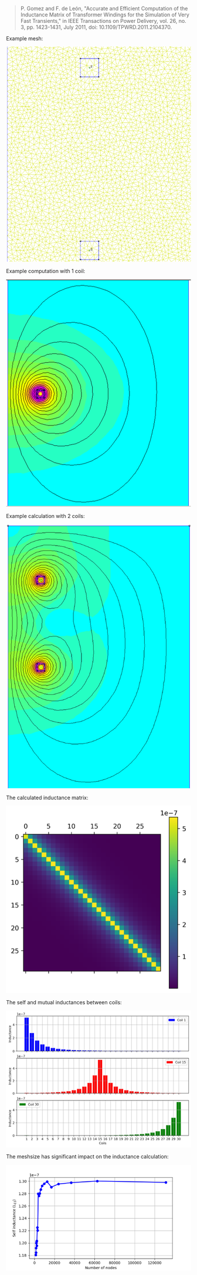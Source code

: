 > P. Gomez and F. de León, "Accurate and Efficient Computation of the Inductance Matrix of Transformer Windings for the Simulation of Very Fast Transients," in IEEE Transactions on Power Delivery, vol. 26, no. 3, pp. 1423-1431, July 2011, doi: 10.1109/TPWRD.2011.2104370.

Example mesh:

![](media/2coils_mesh.png)

Example computation with 1 coil:

![](media/1coil_results.png)

Example calculation with 2 coils:

![](media/2coils_results.png)

The calculated inductance matrix:

![](media/inductance_matrix.png)

The self and mutual inductances between coils:

![](media/inductance_change.png)

The meshsize has significant impact on the inductance calculation:

![](media/meshsize_vs_selfinductance.png)
